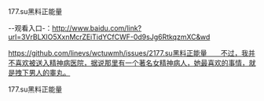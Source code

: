177.su黑料正能量

--观看入口-：http://www.baidu.com/link?url=3VrBLXlO5XxnMcrZEiTidYCfCWF-0d9sJg6RtkqzmXC&wd

https://github.com/linevs/wctuwmh/issues/2177.su黑料正能量　　不过，我并不喜欢被送入精神病医院，据说那里有一个著名女精神病人，她最喜欢的事情，就是拽下男人的睾丸。

177.su黑料正能量
